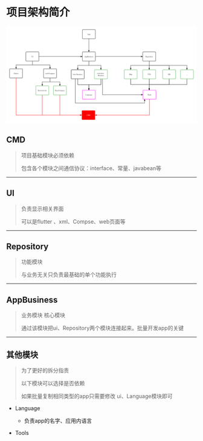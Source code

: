 # 项目架构简介



![架构图](demoApp.png)



## CMD

> 项目基础模块必须依赖
>
> 包含各个模块之间通信协议：interface、常量、javabean等

-----



## UI

> 负责显示相关界面
>
> 可以是flutter 、xml、Compse、web页面等



---



## Repository

> 功能模块
>
> 与业务无关只负责最基础的单个功能执行



---



## AppBusiness

> 业务模块 核心模块
>
> 通过该模块把ui、Repository两个模块连接起来。批量开发app的关键



----



## 其他模块

> 为了更好的拆分指责 
>
> 以下模块可以选择是否依赖
>
> 如果批量复制相同类型的app只需要修改 ui、Language模块即可



- Language

  - 负责app的名字、应用内语言

- Tools

  







